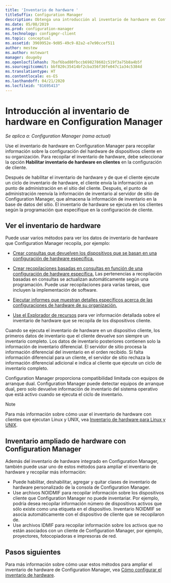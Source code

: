 ```yaml
---
title: 'Inventario de hardware '
titleSuffix: Configuration Manager
description: Obtenga una introducción al inventario de hardware en Configuration Manager.
ms.date: 05/08/2019
ms.prod: configuration-manager
ms.technology: configmgr-client
ms.topic: conceptual
ms.assetid: 3969952e-9d05-49c9-82a2-e7e90ccef511
author: mestew
ms.author: mstewart
manager: dougeby
ms.openlocfilehash: 7baf6bad80fbccb698278602c519f3a75b8a4b5f
ms.sourcegitcommit: bbf820c35414bf2cba356f30fe047c1a34c5384d
ms.translationtype: HT
ms.contentlocale: es-ES
ms.lasthandoff: 04/21/2020
ms.locfileid: "81695413"
---
```

# <a name="introduction-to-hardware-inventory-in-configuration-manager"></a>Introducción al inventario de hardware en Configuration Manager

*Se aplica a: Configuration Manager (rama actual)*

Use el inventario de hardware en Configuration Manager para recopilar información sobre la configuración del hardware de dispositivos cliente en su organización. Para recopilar el inventario de hardware, debe seleccionar la opción **Habilitar inventario de hardware en clientes** en la configuración de cliente.  

 Después de habilitar el inventario de hardware y de que el cliente ejecute un ciclo de inventario de hardware, el cliente envía la información a un punto de administración en el sitio del cliente. Después, el punto de administración reenvía la información de inventario al servidor de sitio de Configuration Manager, que almacena la información de inventario en la base de datos del sitio. El inventario de hardware se ejecuta en los clientes según la programación que especifique en la configuración de cliente.  
## <a name="view-hardware-inventory"></a>Ver el inventario de hardware 

 Puede usar varios métodos para ver los datos de inventario de hardware que Configuration Manager recopila, por ejemplo:  

- [Crear consultas que devuelven los dispositivos que se basan en una configuración de hardware específica.](../../../../core/servers/manage/introduction-to-queries.md)  

- [Crear recopilaciones basadas en consultas en función de una configuración de hardware específica.](../../../../core/clients/manage/collections/introduction-to-collections.md) Las pertenencias a recopilación basadas en consultas se actualizan automáticamente según una programación. Puede usar recopilaciones para varias tareas, que incluyen la implementación de software.

- [Ejecutar informes que muestran detalles específicos acerca de las configuraciones de hardware de su organización.](../../../servers/manage/introduction-to-reporting.md)

- [Use el Explorador de recursos](../../../../core/clients/manage/inventory/use-resource-explorer-to-view-hardware-inventory.md) para ver información detallada sobre el inventario de hardware que se recopila de los dispositivos cliente.

Cuando se ejecuta el inventario de hardware en un dispositivo cliente, los primeros datos de inventario que el cliente devuelve son siempre un inventario completo. Los datos de inventario posteriores contienen solo la información de inventario diferencial. El servidor de sitio procesa la información diferencial del inventario en el orden recibido. Si falta información diferencial para un cliente, el servidor de sitio rechaza la información diferencial adicional e indica al cliente que ejecute un ciclo de inventario completo.  

 Configuration Manager proporciona compatibilidad limitada con equipos de arranque dual. Configuration Manager puede detectar equipos de arranque dual, pero solo devuelve información de inventario del sistema operativo que está activo cuando se ejecuta el ciclo de inventario.  

> [!NOTE]  
>  Para más información sobre cómo usar el inventario de hardware con clientes que ejecutan Linux y UNIX, vea [Inventario de hardware para Linux y UNIX](../../../../core/clients/manage/inventory/hardware-inventory-for-linux-and-unix.md).  

## <a name="extending-configuration-manager-hardware-inventory"></a>Inventario ampliado de hardware con Configuration Manager  
 Además del inventario de hardware integrado en Configuration Manager, también puede usar uno de estos métodos para ampliar el inventario de hardware y recopilar más información:  

- Puede habilitar, deshabilitar, agregar y quitar clases de inventario de hardware personalizado de la consola de Configuration Manager.  
- Use archivos NOIDMIF para recopilar información sobre los dispositivos cliente que Configuration Manager no puede inventariar. Por ejemplo, podría desea recopilar información número de dispositivos activos que sólo existe como una etiqueta en el dispositivo. Inventario NOIDMIF se asocia automáticamente con el dispositivo de cliente que se recopilaron de.  
- Use archivos IDMIF para recopilar información sobre los activos que no están asociados con un cliente de Configuration Manager, por ejemplo, proyectores, fotocopiadoras e impresoras de red.


## <a name="next-steps"></a>Pasos siguientes
Para más información sobre cómo usar estos métodos para ampliar el inventario de hardware de Configuration Manager, vea [Cómo configurar el inventario de hardware](../../../../core/clients/manage/inventory/configure-hardware-inventory.md).  
